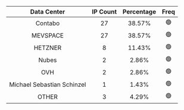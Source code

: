| Data Center | IP Count | Percentage | Freq |
|:------------:|:--------:|:-----------:|:-----:|
| Contabo | 27 | 38.57% | 🟢 |
| MEVSPACE | 27 | 38.57% | 🟢 |
| HETZNER | 8 | 11.43% | 🟢 |
| Nubes | 2 | 2.86% | 🟢 |
| OVH | 2 | 2.86% | 🟢 |
| Michael Sebastian Schinzel | 1 | 1.43% | 🟢 |
| OTHER | 3 | 4.29% | 🟢 |